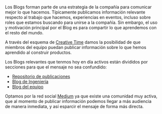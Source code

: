 Los Blogs forman parte de una estrategia de la compañía para comunicar mejor lo que hacemos. Típicamente publicamos información relevante respecto al trabajo que hacemos, experiencias en eventos, incluso sobre roles que estamos buscando para unirse a la compañía. Sin embargo, el uso y motivación principal por el Blog es para compartir lo que aprendemos con el resto del mundo.

A través del esquema de [Creative Time](/content/creative-time) damos la posibilidad de que miembros del equipo puedan publicar información sobre lo que hemos aprendido al construir productos.

Los Blogs relevantes que tenmos hoy en día activos están divididos por secciones para que el mensaje no sea confundido:

* [Repositorio de publicaciones](https://medium.com/@icalialabs)
* [Blog de Ingeniería](https://medium.com/sudo-by-icalia-labs)
* [Blog del equipo](https://medium.com/our-team)

Optamos por la red social [Medium](http://medium.com) ya que existe una comunidad muy activa, que al momento de publicar información podemos llegar a más audiencia de manera inmediata, y así esparcir el mensaje de forma más directa.
